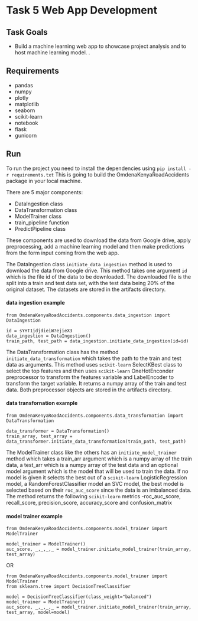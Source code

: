 # Task 5 Web App Development

## Task Goals
* Build a machine learning web app to showcase project analysis and to host machine learning model. .

## Requirements
* pandas
* numpy
* plotly
* matplotlib
* seaborn
* scikit-learn
* notebook
* flask
* gunicorn

## Run
To run the project you need to install the dependencies using `pip install -r requirements.txt`
This is going to build the OmdenaKenyaRoadAccidents package in your local machine. 

There are 5 major components:
* DataIngestion class
* DataTransformation class
* ModelTrainer class
* train_pipeline function
* PredictPipeline class

These components are used to download the data from Google drive, apply preprocessing, add a machine learning model and then make predictions from the form input coming from the web app. 

The DataIngestion class `initiate_data_ingestion` method is used to download the data from Google drive. This method takes one argument `id` which is the file id of the data to be downloaded. The downloaded file is the split into a train and test data set, with the test data being 20% of the original dataset. The datasets are stored in the artifacts directory. 

#### data ingestion example
```
from OmdenaKenyaRoadAccidents.components.data_ingestion import DataIngestion

id = sYHT1jdjdieiW?ejieX3
data_ingestion = DataIngestion()
train_path, test_path = data_ingestion.initiate_data_ingestion(id=id)
```

The DataTransformation class has the method `initiate_data_transformation` which takes the path to the train and test data as arguments. This method uses `scikit-learn` SelectKBest class to select the top features and then uses `scikit-learn` OneHotEnconder preprocessor to transform the features variable and LabelEncoder to transform the target variable. It returns a numpy array of the train and test data. Both preprocessor objects are stored in the artifacts directory. 

#### data transfornation example
```
from OmdenaKenyaRoadAccidents.components.data_transformation import DataTransformation

data_transformer = DataTransformation()
train_array, test_array = data_transformer.initiate_data_transformation(train_path, test_path)
```

The ModelTrainer class like the others has an `initiate_model_trainer` method which takes a train_arr argument which is a numpy array of the train data, a test_arr which is a numpy array of the test data and an optional model argument which is the model that will be used to train the data. If no model is given it selects the best out of a `scikit-learn` LogisticRegression model, a RandomForestClassifier model an SVC model, the best model is selected based on their `roc_auc_score` since the data is an imbalanced data. The method returns the following `scikit-learn` metrics -roc_auc_score, recall_score, precision_score, accuracy_score and confusion_matrix

#### model trainer example
```
from OmdenaKenyaRoadAccidents.components.model_trainer import ModelTrainer

model_trainer = ModelTrainer()
auc_score, _,_,_,_ = model_trainer.initiate_model_trainer(train_array, test_array) 

```

OR

```
from OmdenaKenyaRoadAccidents.components.model_trainer import ModelTrainer
from sklearn.tree import DecisionTreeClassifier

model = DecisionTreeClassifier(class_weight="balanced")
model_trainer = ModelTrainer()
auc_score, _,_,_,_ = model_trainer.initiate_model_trainer(train_array, test_array, model=model)

```
